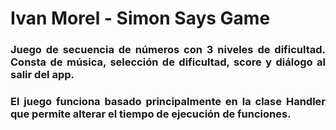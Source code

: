 <h1>Ivan Morel - Simon Says Game</h1>

<h3 align="justify">Juego de secuencia de números con 3 niveles de dificultad. Consta de música, selección de dificultad, score y diálogo al salir del app.</h3>
<h3 align="justify">El juego funciona basado principalmente en la clase Handler que permite alterar el tiempo de ejecución de funciones.</h3>
